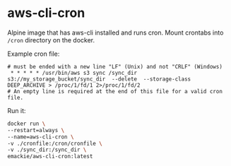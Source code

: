 # aws-cli-cron
Alpine image that has aws-cli installed and runs cron. Mount crontabs into `/cron` directory on the docker.

Example cron file:

```cron
# must be ended with a new line "LF" (Unix) and not "CRLF" (Windows)
 * * * * * /usr/bin/aws s3 sync /sync_dir s3://my_storage_bucket/sync_dir  --delete  --storage-class DEEP_ARCHIVE > /proc/1/fd/1 2>/proc/1/fd/2
# An empty line is required at the end of this file for a valid cron file.

```

Run it:

```bash
docker run \
--restart=always \
--name=aws-cli-cron \
-v ./cronfile:/cron/cronfile \
-v ./sync_dir:/sync_dir \
emackie/aws-cli-cron:latest 
```
